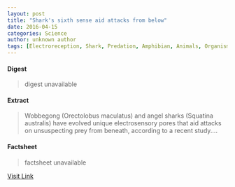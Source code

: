 ```yaml
---
layout: post
title: "Shark's sixth sense aid attacks from below"
date: 2016-04-15
categories: Science
author: unknown author
tags: [Electroreception, Shark, Predation, Amphibian, Animals, Organisms]
---
```



#### Digest
>digest unavailable

#### Extract
>Wobbegong (Orectolobus maculatus) and angel sharks (Squatina australis) have evolved unique electrosensory pores that aid attacks on unsuspecting prey from beneath, according to a recent study....

#### Factsheet
>factsheet unavailable

[Visit Link](http://phys.org/news344595134.html)


